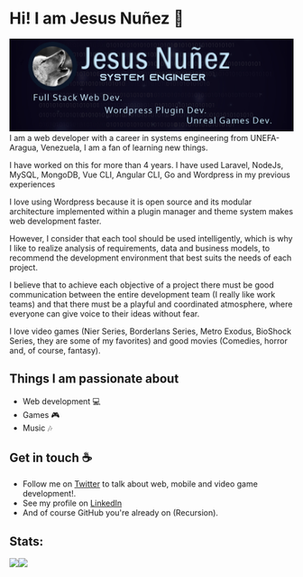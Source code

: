 # Hi! I am Jesus Nuñez :wave:
<img src="https://raw.githubusercontent.com/Cro22/Cro22/master/banner-2.jpg" alt="banner that says Jesus Nuñez - Full Stack Web Dev, WordPress plugin Dev,  Unreal Games Dev">
I am a web developer with a career in systems engineering from UNEFA-Aragua, Venezuela, I am a fan of learning new things.

I have worked on this for more than 4 years. I have used Laravel, NodeJs, MySQL, MongoDB, Vue CLI, Angular CLI, Go and Wordpress in my previous experiences

I love using Wordpress because it is open source and its modular architecture implemented within a plugin manager and theme system makes web development faster.

However, I consider that each tool should be used intelligently, which is why I like to realize analysis of requirements, data and business models, to recommend the development environment that best suits the needs of each project.

I believe that to achieve each objective of a project there must be good communication between the entire development team (I really like work teams) and that there must be a playful and coordinated atmosphere, where everyone can give voice to their ideas without fear.

I love video games (Nier Series, Borderlans Series, Metro Exodus, BioShock Series, they are some of my favorites) and good movies (Comedies, horror and, of course, fantasy). 

## Things I am passionate about

- Web development :computer:
- Games :video_game:
- Music :notes:


## Get in touch :coffee:

- Follow me on [Twitter](https://twitter.com/wolfdeerdev) to talk about web, mobile and video game development!.
- See my profile on [LinkedIn](https://www.linkedin.com/in/cro22/)
- And of course GitHub you're already on (Recursion).

## Stats:
<a href="https://github.com/cro22">
  <img align="left" src="https://github-readme-stats.vercel.app/api/top-langs/?username=Cro22&show_icons=true&theme=tokyonight&show_icons=true&count_private=true" />
</a>
<a href="https://github.com/cro22">
  <img align="left" src="https://github-readme-stats.vercel.app/api?username=Cro22&line_height=27&show_icons=true&theme=tokyonight&show_icons=true&count_private=true" />
</a>
<!--
**Cro22/Cro22** is a ✨ _special_ ✨ repository because its `README.md` (this file) appears on your GitHub profile.

Here are some ideas to get you started:

- 🔭 I’m currently working on ...
- 🌱 I’m currently learning ...
- 👯 I’m looking to collaborate on ...
- 🤔 I’m looking for help with ...
- 💬 Ask me about ...
- 📫 How to reach me: ...
- 😄 Pronouns: ...
- ⚡ Fun fact: ...
-->
